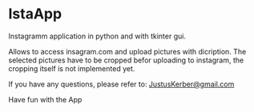 # IstaApp
Instagramm application in python and with tkinter gui. 

Allows to access insagram.com and upload pictures with dicription. 
The selected pictures have to be cropped befor uploading to instagram, the cropping itself is not implemented yet.

If you have any questions, please refer to: JustusKerber@gmail.com

Have fun with the App 
